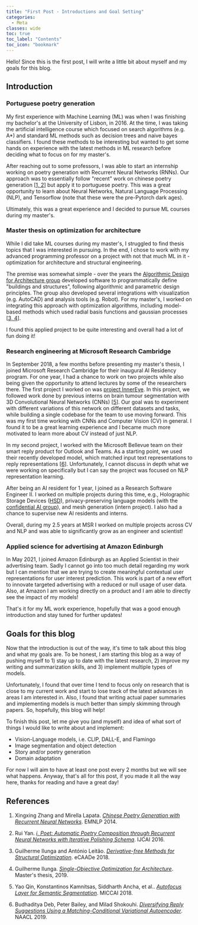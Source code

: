 ```yaml
---
title: "First Post - Introductions and Goal Setting"
categories:
  - Meta
classes: wide
toc: true
toc_label: "Contents"
toc_icon: "bookmark"
---
```


Hello! Since this is the first post, I will write a little bit about myself and my goals for this blog.

## Introduction
### Portuguese poetry generation
My first experience with Machine Learning (ML) was when I was finishing my bachelor's at the University of Lisbon, in 2016. At the time, I was taking the artificial intelligence course which focused on search algorithms (e.g. A*) and standard ML methods such as decision trees and naive bayes classifiers. I found these methods to be interesting but wanted to get some hands on experience with the latest methods in ML research before deciding what to focus on for my master's. 

After reaching out to some professors, I was able to start an internship working on poetry generation with Recurrent Neural Networks (RNNs). Our approach was to essentially follow "recent" work on chinese poetry generation [[1, 2](#references)] but apply it to portuguese poetry. This was a great opportunity to learn about Neural Networks, Natural Language Processing (NLP), and Tensorflow (note that these were the pre-Pytorch dark ages).

Ultimately, this was a great experience and I decided to pursue ML courses during my master's.

### Master thesis on optimization for architecture
While I did take ML courses during my master's, I struggled to find thesis topics that I was interested in pursuing. In the end, I chose to work with my advanced programming professor on a project with not that much ML in it - optimization for architecture and structural engineering.

The premise was somewhat simple - over the years the [Algorithmic Design for Architecture group](https://algorithmicdesign.github.io/) developed software to programmatically define "buildings and structures", following algorithmic and parametric design principles. The group also developed several integrations with visualization (e.g. AutoCAD) and analysis tools (e.g. Robot). For my master's, I worked on integrating this approach with optimization algorithms, including model-based methods which used radial basis functions and gaussian processes [[3, 4](#references)].

I found this applied project to be quite interesting and overall had a lot of fun doing it! 

### Research engineering at Microsoft Research Cambridge
In September 2018, a few months before presenting my master's thesis, I joined Microsoft Research Cambridge for their inaugural AI Residency program. For one year, I had a chance to work on two projects while also being given the opportunity to attend lectures by some of the researchers there. The first project I worked on was [project InnerEye](https://www.microsoft.com/en-us/research/project/medical-image-analysis/). In this project, we followed work done by previous interns on brain tumour segmentation with 3D Convolutional Neural Networks (CNNs) [[5](#references)]. Our goal was to experiment with different variations of this network on different datasets and tasks, while building a single codebase for the team to use moving forward. This was my first time working with CNNs and Computer Vision (CV) in general. I found it to be a great learning experience and I became much more motivated to learn more about CV instead of just NLP.

In my second project, I worked with the Microsoft Bellevue team on their smart reply product for Outlook and Teams. As a starting point, we used their recently developed model, which matched input text representations to reply representations [[6](#references)]. Unfortunately, I cannot discuss in depth what we were working on specifically but I can say the project was focused on NLP representation learning.

After being an AI resident for 1 year, I joined as a Research Software Engineer II. I worked on multiple projects during this time, e.g., Holographic Storage Devices ([HSD](https://www.microsoft.com/en-us/research/project/hsd/)), privacy-preserving language models (with the [confidential AI group](https://www.microsoft.com/en-us/research/project/confidential-ai/)), and mesh generation (intern project). I also had a chance to supervise new AI residents and interns.

Overall, during my 2.5 years at MSR I worked on multiple projects across CV and NLP and was able to significantly grow as an engineer and scientist!

### Applied science for advertising at Amazon Edinburgh
In May 2021, I joined Amazon Edinburgh as an Applied Scientist in their advertising team. Sadly I cannot go into too much detail regarding my work but I can mention that we are trying to create meaningful contextual user representations for user interest prediction. This work is part of a new effort to innovate targeted advertising with a reduced or null usage of user data. Also, at Amazon I am working directly on a product and I am able to directly see the impact of my models!

That's it for my ML work experience, hopefully that was a good enough introduction and stay tuned for further updates!

## Goals for this blog
Now that the introduction is out of the way, it's time to talk about this blog and what my goals are. To be honest, I am starting this blog as a way of pushing myself to 1) stay up to date with the latest research, 2) improve my writing and summarization skills, and 3) implement multiple types of models. 

Unfortunately, I found that over time I tend to focus only on research that is close to my current work and start to lose track of the latest advances in areas I am interested in. Also, I found that writing actual paper summaries and implementing models is much better than simply skimming through papers. So, hopefully, this blog will help!

To finish this post, let me give you (and myself) and idea of what sort of things I would like to write about and implement:
- Vision-Language models, i.e. CLIP, DALL-E, and Flamingo
- Image segmentation and object detection
- Story and/or poetry generation
- Domain adaptation

For now I will aim to have at least one post every 2 months but we will see what happens. Anyway, that's all for this post, if you made it all the way here, thanks for reading and have a great day!

## References
1. Xingxing Zhang and Mirella Lapata. [_Chinese Poetry Generation with Recurrent Neural Networks_](https://aclanthology.org/D14-1074/). EMNLP 2014.

2. Rui Yan. [_i, Poet: Automatic Poetry Composition through Recurrent Neural Networks with Iterative Polishing Schema_](https://www.ijcai.org/Abstract/16/319). IJCAI 2016.

3. Guilherme Ilunga and António Leitão. [_Derivative-free Methods for Structural Optimization_](http://papers.cumincad.org/cgi-bin/works/paper/ecaade2018_247). eCAADe 2018.

4. Guilherme Ilunga. [_Single-Objective Optimization for Architecture_](https://gilunga.github.io/assets/docs/guilherme_ilunga_msc_thesis.pdf). Master's thesis, 2019.

5. Yao Qin, Konstantinos Kamnitsas, Siddharth Ancha, et al.. [_Autofocus Layer for Semantic Segmentation_](https://arxiv.org/abs/1805.08403). MICCAI 2018.

6. Budhaditya Deb, Peter Bailey, and Milad Shokouhi. [_Diversifying Reply Suggestions Using a Matching-Conditional Variational Autoencoder_](https://aclanthology.org/N19-2006/). NAACL 2019.